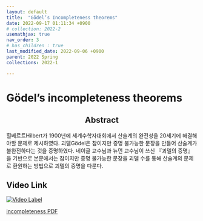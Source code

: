 ```yaml
---
layout: default
title:  "Gödel’s Incompleteness theorems"
date: 2022-09-17 01:11:34 +0900
# collection: 2022-2
usemathjax: true
nav_order: 3
# has_children : true
last_modified_date: 2022-09-06 +0900
parent: 2022 Spring
collections: 2022-1

---
```

# Gödel’s incompleteness theorems

## <center> Abstract </center>
힐베르트Hilbert가 1900년에 세계수학자대회에서
산술계의 완전성을 20세기에 해결해야할 문제로
제시하였다. 괴델Gödel은 참이지만 증명 불가능한
문장을 만들어 산술계가 불완전하다는 것을
증명하였다. 네이글 교수님과 뉴먼 교수님이 쓰신
『괴델의 증명』을 기반으로 본문에서는 참이지만 증명
불가능한 문장을 괴델 수를 통해 산술계의 문제로
환원하는 방법으로 괴델의 증명을 다룬다.

## Video Link

[![Video Label](https://img.youtube.com/vi/SUJp5lvfmuE/hqdefault.jpg)](https://youtu.be/SUJp5lvfmuE)

<!-- ## PDF Download -->

<!-- <object data="../2022_1_download/incompleteness.pdf" width="750" height="1075" type='application/pdf'></object> -->
<a target='_blank' href='../2022_1_download/incompleteness.pdf'>incompleteness PDF</a>